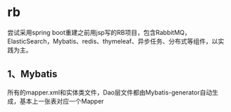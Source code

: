 # rb
尝试采用spring boot重建之前用jsp写的RB项目，包含RabbitMQ，ElasticSearch，Mybatis、redis、thymeleaf、异步任务、分布式等组件，以实践为主。

## 1、Mybatis

所有的mapper.xml和实体类文件，Dao层文件都由Mybatis-generator自动生成，基本上一张表对应一个Mapper